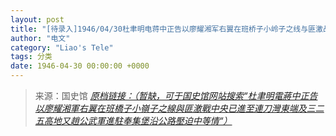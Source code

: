 ```yaml
---
layout: post
title: "[待录入]1946/04/30杜聿明电蒋中正告以廖耀湘军右翼在班桥子小岭子之线与匪激战中央已进至连刀湾东端及三二五高地又赵公武军进驻奉集堡沿公路压迫中等情"
author: "电文"
category: "Liao's Tele"
tags: 分类
date: 1946-04-30 00:00:00 +0000
---
```

> 来源：国史馆 [*原档链接：（暂缺，可于国史馆网站搜索“杜聿明電蔣中正告以廖耀湘軍右翼在班橋子小嶺子之線與匪激戰中央已進至連刀灣東端及三二五高地又趙公武軍進駐奉集堡沿公路壓迫中等情“）*]()
